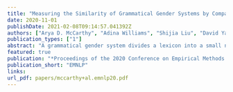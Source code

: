 ```yaml
---
title: "Measuring the Similarity of Grammatical Gender Systems by Comparing Partitions"
date: 2020-11-01
publishDate: 2021-02-08T09:14:57.041392Z
authors: ["Arya D. McCarthy", "Adina Williams", "Shijia Liu", "David Yarowsky", "Ryan Cotterell"]
publication_types: ["1"]
abstract: "A grammatical gender system divides a lexicon into a small number of relatively fixed grammatical categories. How similar are these gender systems across languages? To quantify the similarity, we define gender systems extensionally, thereby reducing the problem of comparisons between languages’ gender systems to cluster evaluation. We borrow a rich inventory of statistical tools for cluster evaluation from the field of community detection (Driver and Kroeber, 1932; Cattell, 1945), that enable us to craft novel information-theoretic metrics for measuring similarity between gender systems. We first validate our metrics, then use them to measure gender system similarity in 20 languages. Finally, we ask whether our gender system similarities alone are sufficient to reconstruct historical relationships between languages. Towards this end, we make phylogenetic predictions on the popular, but thorny, problem from historical linguistics of inducing a phylogenetic tree over extant Indo-European languages. Languages on the same branch of our phylogenetic tree are notably similar, whereas languages from separate branches are no more similar than chance."
featured: true
publication: "*Proceedings of the 2020 Conference on Empirical Methods in Natural Language Processing*"
publication_short: "EMNLP"
links:
url_pdf: papers/mccarthy+al.emnlp20.pdf
---
```


